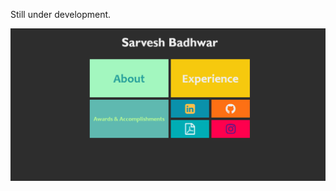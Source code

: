 Still under development. 

![Alt text](src/assets/imageScreenshot.png?raw=true "Screenshot from Home page")
